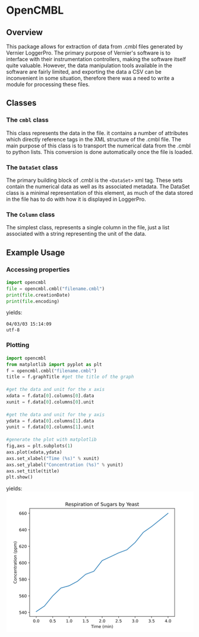 # OpenCMBL
## Overview
This package allows for extraction of data from .cmbl files generated by Vernier LoggerPro. The primary purpose of Vernier's software is to interface with their instrumentation controllers, making the software itself quite valuable. However, the data manipulation tools available in the software are fairly limited, and exporting the data a CSV can be inconvenient in some situation, therefore there was a need to write a module for processing these files.
## Classes
### The `cmbl` class
This class represents the data in the file. it contains a number of attributes which directly reference tags in the XML structure of the .cmbl file. The main purpose of this class is to transport the numerical data from the .cmbl to python lists. This conversion is done automatically once the file is loaded.
### The `DataSet` class
The primary building block of .cmbl is the `<DataSet>` xml tag. These sets contain the numerical data as well as its associated metadata. The DataSet class is a minimal representation of this element, as much of the data stored in the file has to do with how it is displayed in LoggerPro.
### The `Column` class
The simplest class, represents a single column in the file, just a list associated with a string representing the unit of the data.
## Example Usage
### Accessing properties
```python
import opencmbl
file = opencmbl.cmbl("filename.cmbl")
print(file.creationDate)
print(file.encoding)
```
yields: 
```
04/03/03 15:14:09
utf-8
```
### Plotting
```python
import opencmbl
from matplotlib import pyplot as plt
f = opencmbl.cmbl("filename.cmbl")
title = f.graphTitle #get the title of the graph

#get the data and unit for the x axis
xdata = f.data[0].columns[0].data
xunit = f.data[0].columns[0].unit

#get the data and unit for the y axis
ydata = f.data[0].columns[1].data
yunit = f.data[0].columns[1].unit

#generate the plot with matplotlib
fig,axs = plt.subplots(1)
axs.plot(xdata,ydata)
axs.set_xlabel("Time (%s)" % xunit)
axs.set_ylabel("Concentration (%s)" % yunit)
axs.set_title(title)
plt.show()
```
yields:
<img src="Figure_1.svg"></img>

